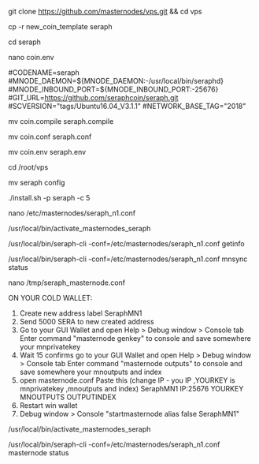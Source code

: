git clone https://github.com/masternodes/vps.git && cd vps

cp -r new_coin_template seraph

cd seraph

nano coin.env

#CODENAME=seraph
#MNODE_DAEMON=${MNODE_DAEMON:-/usr/local/bin/seraphd}
#MNODE_INBOUND_PORT=${MNODE_INBOUND_PORT:-25676}
#GIT_URL=https://github.com/seraphcoin/seraph.git
#SCVERSION="tags/Ubuntu16.04_V3.1.1"
#NETWORK_BASE_TAG="2018"

mv coin.compile seraph.compile

mv coin.conf seraph.conf

mv coin.env seraph.env 

cd /root/vps

mv seraph config

./install.sh -p seraph -c 5

nano /etc/masternodes/seraph_n1.conf

/usr/local/bin/activate_masternodes_seraph

/usr/local/bin/seraph-cli -conf=/etc/masternodes/seraph_n1.conf getinfo

/usr/local/bin/seraph-cli -conf=/etc/masternodes/seraph_n1.conf mnsync status

nano /tmp/seraph_masternode.conf


ON YOUR COLD WALLET:
1. Create new address label SeraphMN1
2. Send 5000 SERA to new created address
3. Go to your GUI Wallet and open Help > Debug window > Console tab Enter command "masternode genkey" to console and save somewhere your mnprivatekey
4. Wait 15 confirms go to your GUI Wallet and open Help > Debug window > Console tab Enter command "masternode outputs" to console and save somewhere your mnoutputs and index
5. open masternode.conf  Paste this (change IP - you IP ,YOURKEY is mnprivatekey ,mnoutputs and index)
SeraphMN1 IP:25676 YOURKEY MNOUTPUTS OUTPUTINDEX
6. Restart win wallet
7. Debug window > Console "startmasternode alias false SeraphMN1"

/usr/local/bin/activate_masternodes_seraph

/usr/local/bin/seraph-cli -conf=/etc/masternodes/seraph_n1.conf masternode status
